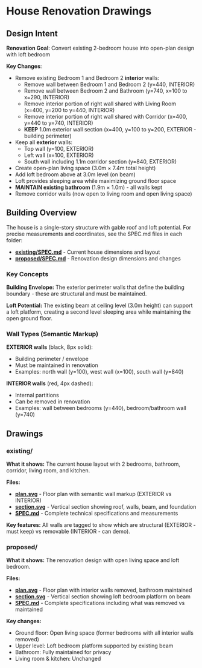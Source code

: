 # House Renovation Drawings

## Design Intent

**Renovation Goal**: Convert existing 2-bedroom house into open-plan design with loft bedroom

**Key Changes**:
- Remove existing Bedroom 1 and Bedroom 2 **interior** walls:
  - Remove wall between Bedroom 1 and Bedroom 2 (y=440, INTERIOR)
  - Remove wall between Bedroom 2 and Bathroom (y=740, x=100 to x=290, INTERIOR)
  - Remove interior portion of right wall shared with Living Room (x=400, y=200 to y=440, INTERIOR)
  - Remove interior portion of right wall shared with Corridor (x=400, y=440 to y=740, INTERIOR)
  - **KEEP** 1.0m exterior wall section (x=400, y=100 to y=200, EXTERIOR - building perimeter)
- Keep all **exterior** walls:
  - Top wall (y=100, EXTERIOR)
  - Left wall (x=100, EXTERIOR)
  - South wall including 1.1m corridor section (y=840, EXTERIOR)
- Create open-plan living space (3.0m × 7.4m total height)
- Add loft bedroom above at 3.0m level (on beam)
- Loft provides sleeping area while maximizing ground floor space
- **MAINTAIN existing bathroom** (1.9m × 1.0m) - all walls kept
- Remove corridor walls (now open to living room and open living space)

## Building Overview

The house is a single-story structure with gable roof and loft potential. For precise measurements and coordinates, see the SPEC.md files in each folder:
- **[existing/SPEC.md](existing/SPEC.md)** - Current house dimensions and layout
- **[proposed/SPEC.md](proposed/SPEC.md)** - Renovation design dimensions and changes

### Key Concepts

**Building Envelope:** The exterior perimeter walls that define the building boundary - these are structural and must be maintained.

**Loft Potential:** The existing beam at ceiling level (3.0m height) can support a loft platform, creating a second level sleeping area while maintaining the open ground floor.

### Wall Types (Semantic Markup)
**EXTERIOR walls** (black, 8px solid):
- Building perimeter / envelope
- Must be maintained in renovation
- Examples: north wall (y=100), west wall (x=100), south wall (y=840)

**INTERIOR walls** (red, 4px dashed):
- Internal partitions
- Can be removed in renovation
- Examples: wall between bedrooms (y=440), bedroom/bathroom wall (y=740)

## Drawings

### existing/

**What it shows:** The current house layout with 2 bedrooms, bathroom, corridor, living room, and kitchen.

**Files:**
- **[plan.svg](existing/plan.svg)** - Floor plan with semantic wall markup (EXTERIOR vs INTERIOR)
- **[section.svg](existing/section.svg)** - Vertical section showing roof, walls, beam, and foundation
- **[SPEC.md](existing/SPEC.md)** - Complete technical specifications and measurements

**Key features:** All walls are tagged to show which are structural (EXTERIOR - must keep) vs removable (INTERIOR - can demo).

### proposed/

**What it shows:** The renovation design with open living space and loft bedroom.

**Files:**
- **[plan.svg](proposed/plan.svg)** - Floor plan with interior walls removed, bathroom maintained
- **[section.svg](proposed/section.svg)** - Vertical section showing loft bedroom platform on beam
- **[SPEC.md](proposed/SPEC.md)** - Complete specifications including what was removed vs maintained

**Key changes:**
- Ground floor: Open living space (former bedrooms with all interior walls removed)
- Upper level: Loft bedroom platform supported by existing beam
- Bathroom: Fully maintained for privacy
- Living room & kitchen: Unchanged
